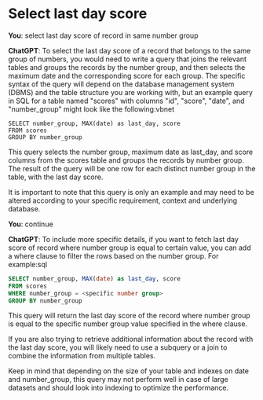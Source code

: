 # Select last day score
**You**: select last day score of record in same number group

**ChatGPT**: To select the last day score of a record that belongs to the same group of numbers, you would need to write a query that joins the relevant tables and groups the records by the number group, and then selects the maximum date and the corresponding score for each group. The specific syntax of the query will depend on the database management system (DBMS) and the table structure you are working with, but an example query in SQL for a table named "scores" with columns "id", "score", "date", and "number_group" might look like the following:vbnet
```vbnet
SELECT number_group, MAX(date) as last_day, score
FROM scores
GROUP BY number_group
```

This query selects the number group, maximum date as last_day, and score columns from the scores table and groups the records by number group. The result of the query will be one row for each distinct number group in the table, with the last day score.

It is important to note that this query is only an example and may need to be altered according to your specific requirement, context and underlying database.

**You**: continue

**ChatGPT**: To include more specific details, if you want to fetch last day score of record where number group is equal to certain value, you can add a where clause to filter the rows based on the number group. For example:sql
```sql
SELECT number_group, MAX(date) as last_day, score
FROM scores
WHERE number_group = <specific number group>
GROUP BY number_group
```

This query will return the last day score of the record where number group is equal to the specific number group value specified in the where clause.

If you are also trying to retrieve additional information about the record with the last day score, you will likely need to use a subquery or a join to combine the information from multiple tables.

Keep in mind that depending on the size of your table and indexes on date and number_group, this query may not perform well in case of large datasets and should look into indexing to optimize the performance.

